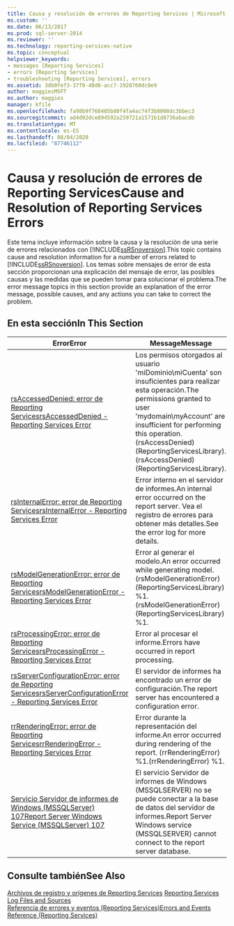 ```yaml
---
title: Causa y resolución de errores de Reporting Services | Microsoft Docs
ms.custom: ''
ms.date: 06/13/2017
ms.prod: sql-server-2014
ms.reviewer: ''
ms.technology: reporting-services-native
ms.topic: conceptual
helpviewer_keywords:
- messages [Reporting Services]
- errors [Reporting Services]
- troubleshooting [Reporting Services], errors
ms.assetid: 3db0fef3-37f8-40d0-acc7-1928760dc0e9
author: maggiesMSFT
ms.author: maggies
manager: kfile
ms.openlocfilehash: fa98b9f760485b80f4fa4ac74f3b8008dc3bbec3
ms.sourcegitcommit: ad4d92dce894592a259721a1571b1d8736abacdb
ms.translationtype: MT
ms.contentlocale: es-ES
ms.lasthandoff: 08/04/2020
ms.locfileid: "87746112"
---
```

# <a name="cause-and-resolution-of-reporting-services-errors"></a><span data-ttu-id="c6640-102">Causa y resolución de errores de Reporting Services</span><span class="sxs-lookup"><span data-stu-id="c6640-102">Cause and Resolution of Reporting Services Errors</span></span>
  <span data-ttu-id="c6640-103">Este tema incluye información sobre la causa y la resolución de una serie de errores relacionados con [!INCLUDE[ssRSnoversion](../../includes/ssrsnoversion-md.md)].</span><span class="sxs-lookup"><span data-stu-id="c6640-103">This topic contains cause and resolution information for a number of errors related to [!INCLUDE[ssRSnoversion](../../includes/ssrsnoversion-md.md)].</span></span> <span data-ttu-id="c6640-104">Los temas sobre mensajes de error de esta sección proporcionan una explicación del mensaje de error, las posibles causas y las medidas que se pueden tomar para solucionar el problema.</span><span class="sxs-lookup"><span data-stu-id="c6640-104">The error message topics in this section provide an explanation of the error message, possible causes, and any actions you can take to correct the problem.</span></span>  
  
## <a name="in-this-section"></a><span data-ttu-id="c6640-105">En esta sección</span><span class="sxs-lookup"><span data-stu-id="c6640-105">In This Section</span></span>  
  
|<span data-ttu-id="c6640-106">Error</span><span class="sxs-lookup"><span data-stu-id="c6640-106">Error</span></span>|<span data-ttu-id="c6640-107">Message</span><span class="sxs-lookup"><span data-stu-id="c6640-107">Message</span></span>|  
|-----------|-------------|  
|[<span data-ttu-id="c6640-108">rsAccessedDenied: error de Reporting Services</span><span class="sxs-lookup"><span data-stu-id="c6640-108">rsAccessedDenied - Reporting Services Error</span></span>](rsaccesseddenied-reporting-services-error.md)|<span data-ttu-id="c6640-109">Los permisos otorgados al usuario 'miDominio\miCuenta' son insuficientes para realizar esta operación.</span><span class="sxs-lookup"><span data-stu-id="c6640-109">The permissions granted to user 'mydomain\myAccount' are insufficient for performing this operation.</span></span> <span data-ttu-id="c6640-110">(rsAccessDenied) (ReportingServicesLibrary).</span><span class="sxs-lookup"><span data-stu-id="c6640-110">(rsAccessDenied) (ReportingServicesLibrary).</span></span>|  
|[<span data-ttu-id="c6640-111">rsInternalError: error de Reporting Services</span><span class="sxs-lookup"><span data-stu-id="c6640-111">rsInternalError - Reporting Services Error</span></span>](rsinternalerror-reporting-services-error.md)|<span data-ttu-id="c6640-112">Error interno en el servidor de informes.</span><span class="sxs-lookup"><span data-stu-id="c6640-112">An internal error occurred on the report server.</span></span> <span data-ttu-id="c6640-113">Vea el registro de errores para obtener más detalles.</span><span class="sxs-lookup"><span data-stu-id="c6640-113">See the error log for more details.</span></span>|  
|[<span data-ttu-id="c6640-114">rsModelGenerationError: error de Reporting Services</span><span class="sxs-lookup"><span data-stu-id="c6640-114">rsModelGenerationError - Reporting Services Error</span></span>](rsmodelgenerationerror-reporting-services-error.md)|<span data-ttu-id="c6640-115">Error al generar el modelo.</span><span class="sxs-lookup"><span data-stu-id="c6640-115">An error occurred while generating model.</span></span> <span data-ttu-id="c6640-116">(rsModelGenerationError) (ReportingServicesLibrary) %1.</span><span class="sxs-lookup"><span data-stu-id="c6640-116">(rsModelGenerationError) (ReportingServicesLibrary) %1.</span></span>|  
|[<span data-ttu-id="c6640-117">rsProcessingError: error de Reporting Services</span><span class="sxs-lookup"><span data-stu-id="c6640-117">rsProcessingError - Reporting Services Error</span></span>](rsprocessingerror-reporting-services-error.md)|<span data-ttu-id="c6640-118">Error al procesar el informe.</span><span class="sxs-lookup"><span data-stu-id="c6640-118">Errors have occurred in report processing.</span></span>|  
|[<span data-ttu-id="c6640-119">rsServerConfigurationError: error de Reporting Services</span><span class="sxs-lookup"><span data-stu-id="c6640-119">rsServerConfigurationError - Reporting Services Error</span></span>](rsserverconfigurationerror-reporting-services-error.md)|<span data-ttu-id="c6640-120">El servidor de informes ha encontrado un error de configuración.</span><span class="sxs-lookup"><span data-stu-id="c6640-120">The report server has encountered a configuration error.</span></span>|  
|[<span data-ttu-id="c6640-121">rrRenderingError: error de Reporting Services</span><span class="sxs-lookup"><span data-stu-id="c6640-121">rrRenderingError - Reporting Services Error</span></span>](rrrenderingerror-reporting-services-error.md)|<span data-ttu-id="c6640-122">Error durante la representación del informe.</span><span class="sxs-lookup"><span data-stu-id="c6640-122">An error occurred during rendering of the report.</span></span> <span data-ttu-id="c6640-123">(rrRenderingError) %1.</span><span class="sxs-lookup"><span data-stu-id="c6640-123">(rrRenderingError) %1.</span></span>|  
|[<span data-ttu-id="c6640-124">Servicio Servidor de informes de Windows &#40;MSSQLServer&#41; 107</span><span class="sxs-lookup"><span data-stu-id="c6640-124">Report Server Windows Service &#40;MSSQLServer&#41; 107</span></span>](../../relational-databases/errors-events/mssqlserver-107-database-engine-error.md)|<span data-ttu-id="c6640-125">El servicio Servidor de informes de Windows (MSSQLSERVER) no se puede conectar a la base de datos del servidor de informes.</span><span class="sxs-lookup"><span data-stu-id="c6640-125">Report Server Windows service (MSSQLSERVER) cannot connect to the report server database.</span></span>|  
  
## <a name="see-also"></a><span data-ttu-id="c6640-126">Consulte también</span><span class="sxs-lookup"><span data-stu-id="c6640-126">See Also</span></span>  
 <span data-ttu-id="c6640-127">[Archivos de registro y orígenes de Reporting Services](../report-server/reporting-services-log-files-and-sources.md) </span><span class="sxs-lookup"><span data-stu-id="c6640-127">[Reporting Services Log Files and Sources](../report-server/reporting-services-log-files-and-sources.md) </span></span>  
 [<span data-ttu-id="c6640-128">Referencia de errores y eventos &#40;Reporting Services&#41;</span><span class="sxs-lookup"><span data-stu-id="c6640-128">Errors and Events Reference &#40;Reporting Services&#41;</span></span>](errors-and-events-reference-reporting-services.md)  
  
  
